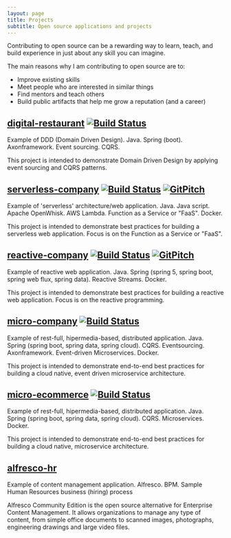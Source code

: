```yaml
---
layout: page
title: Projects
subtitle: Open source applications and projects
---
```


Contributing to open source can be a rewarding way to learn, teach, and build experience in just about any skill you can imagine.

The main reasons why I am contributing to open source are to:
 - Improve existing skills
 - Meet people who are interested in similar things
 - Find mentors and teach others
 - Build public artifacts that help me grow a reputation (and a career)

## [digital-restaurant](http://idugalic.github.io/digital-restaurant/) [![Build Status](https://travis-ci.org/idugalic/digital-restaurant.svg?branch=master)](https://travis-ci.org/idugalic/digital-restaurant)

Example of DDD (Domain Driven Design). Java. Spring (boot). Axonframework. Event sourcing. CQRS.

This project is intended to demonstrate Domain Driven Design by applying event sourcing and CQRS patterns.

## [serverless-company](http://idugalic.github.io/serverless-company/) [![Build Status](https://travis-ci.org/idugalic/serverless-company.svg?branch=master)](https://travis-ci.org/idugalic/serverless-company) [![GitPitch](https://gitpitch.com/assets/badge.svg)](https://gitpitch.com/idugalic/serverless-company/master?grs=github&t=white)

Example of 'serverless' architecture/web application. Java. Java script. Apache OpenWhisk. AWS Lambda. Function as a Service or "FaaS". Docker.

This project is intended to demonstrate best practices for building a serverless web application. Focus is on the Function as a Service or "FaaS".

## [reactive-company](http://idugalic.github.io/reactive-company/) [![Build Status](https://travis-ci.org/idugalic/reactive-company.svg?branch=master)](https://travis-ci.org/idugalic/reactive-company) [![GitPitch](https://gitpitch.com/assets/badge.svg)](https://gitpitch.com/idugalic/reactive-company/master?grs=github&t=white)

Example of reactive web application. Java. Spring (spring 5, spring boot, spring web flux, spring data). Reactive Streams. Docker.

This project is intended to demonstrate best practices for building a reactive web application. Focus is on the reactive programming.

## [micro-company](http://idugalic.github.io/micro-company/) [![Build Status](https://travis-ci.org/idugalic/micro-company.svg?branch=master)](https://travis-ci.org/idugalic/micro-company)

Example of rest-full, hipermedia-based, distributed application. Java. Spring (spring boot, spring data, spring cloud). CQRS. Eventsourcing. Axonframework. Event-driven Microservices. Docker.

This project is intended to demonstrate end-to-end best practices for building a cloud native, event driven microservice architecture.

## [micro-ecommerce](http://idugalic.github.io/micro-ecommerce/) [![Build Status](https://travis-ci.org/idugalic/micro-ecommerce.svg?branch=master)](https://travis-ci.org/idugalic/micro-ecommerce)

Example of rest-full, hipermedia-based, distributed application. Java. Spring (spring boot, spring data, spring cloud). CQRS. Microservices. Docker.

This project is intended to demonstrate end-to-end best practices for building a cloud native, microservice architecture.

## [alfresco-hr](http://idugalic.github.io/alfresco-hr/)
Example of content management application. Alfresco. BPM.  Sample Human Resources business (hiring) process

Alfresco Community Edition is the open source alternative for Enterprise Content Management. It allows organizations to manage any type of content, from simple office documents to scanned images, photographs, engineering drawings and large video files.
